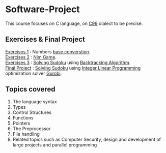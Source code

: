 # Software-Project

This course focuses on C language, on [C99](https://en.wikipedia.org/wiki/C99) dialect to be precise.

## Exercises & Final Project
[Exercises 1](https://github.com/AvivYaniv/Software-Project/blob/master/Exercises/1/hw1.pdf) : Numbers [base converstion](https://en.wikipedia.org/wiki/Positional_notation#Base_conversion). <br/>
[Exercises 2](https://github.com/AvivYaniv/Software-Project/blob/master/Exercises/2/Assignment2.pdf) : [Nim Game](https://en.wikipedia.org/wiki/Nim). <br/>
[Exercises 3](https://github.com/AvivYaniv/Software-Project/blob/master/Exercises/3/Assignment3.pdf) : [Solving Sudoku](https://en.wikipedia.org/wiki/Sudoku) using [Backtracking Algorithm](https://en.wikipedia.org/wiki/Backtracking). <br/>
[Final Project](https://github.com/AvivYaniv/Software-Project/blob/master/Final%20Project/FinalProject.pdf) : [Solving Sudoku](https://en.wikipedia.org/wiki/Sudoku) using [Integer Linear Programming](https://en.wikipedia.org/wiki/Integer_programming) optimization solver [Gurobi](https://en.wikipedia.org/wiki/Gurobi). <br/>

## Topics covered
1. The language syntax
2. Types
3. Control Structures
4. Functions
5. Pointers
6. The Preprocessor
7. File handling
8. Related topics such as Computer Security, design and development of large projects and parallel programming
